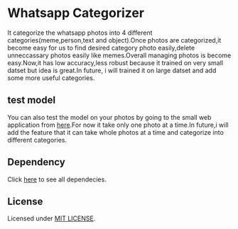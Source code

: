 # Whatsapp Categorizer 
It categorize the whatsapp photos into 4 different categories(meme,person,text and object).Once photos are categorized,it become easy for us to find desired category photo easily,delete unneccassary photos easily like memes.Overall managing photos is become easy.Now,it has 
low accuracy,less robust because it trained on very small datset but idea is great.In future, i will trained it on large datset and add some more useful categories.

## test model
You can also test the model on your photos by going to the small web application from [here](https://whatsapp-categorizer.onrender.com/).For now it take only one photo at a time.In future,i will add the feature that it can take whole photos at a time and categorize into different categories.

## Dependency 
Click [here](requirements.txt) to see all dependecies.

## License
Licensed under [MIT LICENSE](LICENSE.md).




